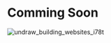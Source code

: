 # Comming Soon

![undraw_building_websites_i78t](https://github.com/Code-Plus-CUMI/.github/assets/57205604/90e1f8cb-81a6-4070-a6bc-9f28b12e1c77)

